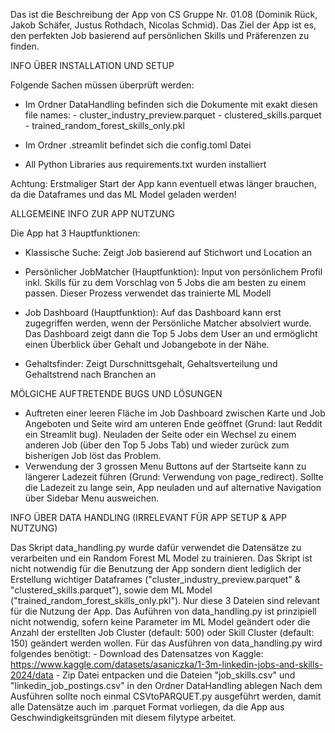 Das ist die Beschreibung der App von CS Gruppe Nr. 01.08 (Dominik Rück, Jakob Schäfer, Justus Rothdach, Nicolas Schmid). Das Ziel der App ist es, den perfekten Job basierend auf persönlichen Skills und Präferenzen zu finden.


INFO ÜBER INSTALLATION UND SETUP

Folgende Sachen müssen überprüft werden:
- Im Ordner DataHandling befinden sich die Dokumente mit exakt diesen file names:
      - cluster_industry_preview.parquet
      - clustered_skills.parquet
      - trained_random_forest_skills_only.pkl
  
- Im Ordner .streamlit befindet sich die config.toml Datei

- All Python Libraries aus requirements.txt wurden installiert

Achtung: Erstmaliger Start der App kann eventuell etwas länger brauchen, da die Dataframes und das ML Model geladen werden!


ALLGEMEINE INFO ZUR APP NUTZUNG

Die App hat 3 Hauptfunktionen: 
- Klassische Suche: Zeigt Job basierend auf Stichwort und Location an

- Persönlicher JobMatcher (Hauptfunktion): Input von persönlichem Profil inkl. Skills für zu dem Vorschlag von 5 Jobs die am besten zu einem passen. Dieser Prozess verwendet das trainierte ML Modell
  
- Job Dashboard (Hauptfunktion): Auf das Dashboard kann erst zugegriffen werden, wenn der Persönliche Matcher absolviert wurde. Das Dashboard zeigt dann die Top 5 Jobs dem User an und ermöglicht einen Überblick über Gehalt und Jobangebote in der Nähe.
  
- Gehaltsfinder: Zeigt Durschnittsgehalt, Gehaltsverteilung und Gehaltstrend nach Branchen an


MÖLGICHE AUFTRETENDE BUGS UND LÖSUNGEN

- Auftreten einer leeren Fläche im Job Dashboard zwischen Karte und Job Angeboten und Seite wird am unteren Ende geöffnet (Grund: laut Reddit ein Streamlit bug). Neuladen der Seite oder ein Wechsel zu einem anderen Job (über den Top 5 Jobs Tab) und wieder zurück zum bisherigen Job löst das Problem. 
- Verwendung der 3 grossen Menu Buttons auf der Startseite kann zu längerer Ladezeit führen (Grund: Verwendung von page_redirect). Sollte die Ladezeit zu lange sein, App neuladen und auf alternative Navigation über Sidebar Menu ausweichen. 


INFO ÜBER DATA HANDLING (IRRELEVANT FÜR APP SETUP & APP NUTZUNG)

Das Skript data_handling.py wurde dafür verwendet die Datensätze zu verarbeiten und ein Random Forest ML Model zu trainieren. Das Skript ist nicht notwendig für die Benutzung der App sondern dient lediglich der Erstellung wichtiger Dataframes ("cluster_industry_preview.parquet" & "clustered_skills.parquet"), sowie dem ML Model ("trained_random_forest_skills_only.pkl"). Nur diese 3 Dateien sind relevant für die Nutzung der App. Das Auführen von data_handling.py ist prinzipiell nicht notwendig, sofern keine Parameter im ML Model geändert oder die Anzahl der erstellten Job Cluster (default: 500) oder Skill Cluster (default: 150) geändert werden wollen.
Für das Ausführen von data_handling.py wird folgendes benötigt:
      - Download des Datensatzes von Kaggle: https://www.kaggle.com/datasets/asaniczka/1-3m-linkedin-jobs-and-skills-2024/data
      - Zip Datei entpacken und die Dateien "job_skills.csv" und "linkedin_job_postings.csv" in den Ordner DataHandling ablegen
Nach dem Ausführen sollte noch einmal CSVtoPARQUET.py ausgeführt werden, damit alle Datensätze auch im .parquet Format vorliegen, da die App aus Geschwindigkeitsgründen mit diesem filytype arbeitet. 


